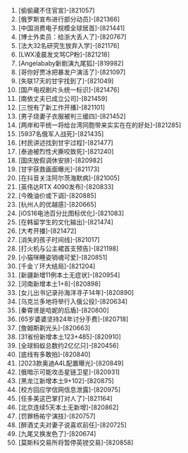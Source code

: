 
1. [偷偷藏不住官宣]-[821057]
1. [俄罗斯宣布进行部分动员]-[821366]
1. [中国消费电子规模全球居首]-[821441]
1. [博士外卖员：给浙大丢人了]-[820767]
1. [法大32名研究生放弃入学]-[821176]
1. [LWX凌晨发文骂CP粉]-[821218]
1. [Angelababy新剧演九尾狐]-[819982]
1. [哥你好贾冰把暴发户演活了]-[821097]
1. [失联17天的甘宇找到了]-[821049]
1. [国产电视剧片头统一标识]-[821476]
1. [南依丈夫已成立公司]-[821459]
1. [三悦有了新工作开播]-[821101]
1. [男子烧妻子衣服被判三缓四]-[821452]
1. [两岸和平统一将给台湾同胞带来实实在在的好处]-[821285]
1. [5937名俄军人战死]-[821435]
1. [村民讲述找到甘宇过程]-[821477]
1. [泰迪被烈性犬撕咬致死]-[821240]
1. [国庆放假调休安排]-[820982]
1. [甘宇获救画面曝光]-[821173]
1. [在抖音关注阿尔茨海默病]-[821005]
1. [英伟达RTX 4090发布]-[820833]
1. [今晚油价或下调]-[820885]
1. [杭州人的优越感]-[820665]
1. [iOS16电池百分比图标优化]-[821083]
1. [在韩留学生的文化输出]-[821474]
1. [大考开播]-[821472]
1. [消失的孩子时间线]-[821017]
1. [打火机与公主裙首支预告]-[821198]
1. [小猫咪睡姿销魂可爱]-[820851]
1. [千金丫环大结局]-[821204]
1. [新疆新增11例本土无症状]-[820954]
1. [河南新增本土1+8]-[820898]
1. [女儿出书记录孙海洋寻子14年]-[820890]
1. [乌克兰多地将举行入俄公投]-[820634]
1. [秦霄贤是哈妮的后盾]-[820800]
1. [65岁婆婆坚持24年讨分手费]-[820718]
1. [詹姆斯剃光头]-[820663]
1. [31省份新增本土123+485]-[820910]
1. [全球蚂蚁总数约2亿亿只]-[820456]
1. [底线有多敢拍]-[820840]
1. [2023款奥迪A4L配置曝光]-[820849]
1. [俄暗示可能攻击星链卫星]-[820931]
1. [黑龙江新增本土9+102]-[820875]
1. [校方回应学信网信息泄露]-[820975]
1. [任多美这巴掌打对人了]-[821164]
1. [北京连续5天本土无新增]-[820862]
1. [罚罪杨祐宁演技]-[820757]
1. [醉酒丈夫对妻子说喜欢前任]-[820725]
1. [九尾又换发色了]-[820674]
1. [莫斯科交易所将暂停英镑交易]-[820858]